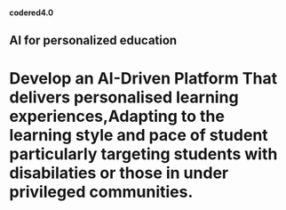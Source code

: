 #### codered4.0
## AI for personalized education
# Develop an AI-Driven Platform That delivers personalised learning experiences,Adapting to the learning style and pace of student particularly targeting students with disabilaties or those in under privileged communities.
